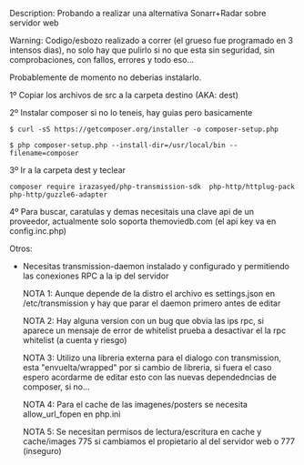 Description: 
Probando a realizar una alternativa Sonarr+Radar sobre servidor web

Warning: Codigo/esbozo realizado a correr (el grueso fue programado  en 3 intensos dias), no solo hay que pulirlo si no que esta sin seguridad, 
sin comprobaciones, con fallos, errores y todo eso... 

Probablemente de momento no deberias instalarlo.

1º Copiar los archivos de src a la carpeta destino (AKA: dest)

2º Instalar composer si no lo teneis, hay guias pero basicamente 

    $ curl -sS https://getcomposer.org/installer -o composer-setup.php

    $ php composer-setup.php --install-dir=/usr/local/bin --filename=composer

3º  Ir a la carpeta dest y teclear

    composer require irazasyed/php-transmission-sdk  php-http/httplug-pack  php-http/guzzle6-adapter


4º Para buscar, caratulas y demas necesitais una clave api de un proveedor, actualmente solo soporta themoviedb.com (el api key va en config.inc.php)

Otros:

* Necesitas transmission-daemon instalado y configurado y permitiendo las conexiones RPC a la ip del servidor

  NOTA 1: Aunque depende de la distro el archivo es settings.json en /etc/transmission y hay que parar el daemon primero antes de editar

  NOTA 2: Hay alguna version con un bug que obvia las ips rpc, si aparece un mensaje de error de whitelist prueba a desactivar el la rpc whitelist (a cuenta y riesgo)

  NOTA 3: Utilizo una libreria externa para el dialogo con transmission, esta "envuelta/wrapped" por si cambio de libreria, si fuera el caso espero acordarme de editar
        esto con las nuevas dependedncias de composer, si no...

  NOTA 4: Para el cache de las imagenes/posters se necesita allow_url_fopen en php.ini

  NOTA 5: Se necesitan permisos de lectura/escritura en cache y cache/images 775 si cambiamos el propietario al del servidor web o 777 (inseguro)
